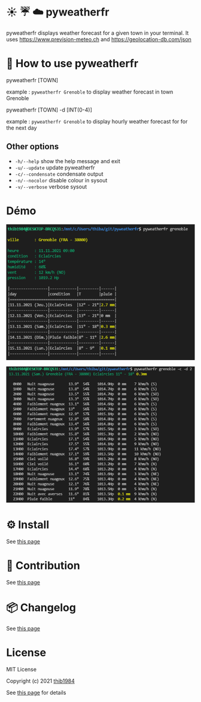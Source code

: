 # :sunny: :umbrella: :cloud: pyweatherfr

pyweatherfr displays weather forecast for a given town in your terminal. It uses https://www.prevision-meteo.ch and https://geolocation-db.com/json


# 🚀 How to use **pyweatherfr**

pyweatherfr \[TOWN\]

example : ``pyweatherfr Grenoble`` to display weather forecast in town Grenoble

pyweatherfr \[TOWN\] -d [INT(0-4)]

example : ``pyweatherfr Grenoble`` to display hourly weather forecast for for the next day

## Other options

  - ``-h/--help``    show the help message and exit
  - ``-u/--update``  update pyweatherfr
  - ``-c/--condensate``  condensate output
  - ``-n/--nocolor``  disable colour in sysout
  - ``-v/--verbose``  verbose sysout

# Démo

![image](./demo_01.png)

![image](./demo_02.png)

# ⚙️ Install

See [this page](INSTALL.md)

# :construction_worker: Contribution

See [this page](CONTRIBUTING.md)

# :package: Changelog

See [this page](CHANGELOG.md)


# License

MIT License

Copyright (c) 2021 [thib1984](https://github.com/thib1984)

See [this page](LICENSE.txt) for details
